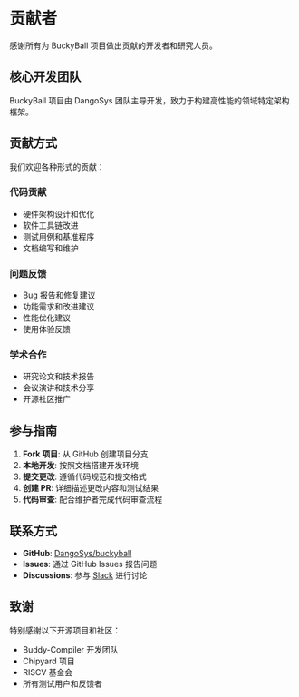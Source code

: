 # 贡献者

感谢所有为 BuckyBall 项目做出贡献的开发者和研究人员。

## 核心开发团队

BuckyBall 项目由 DangoSys 团队主导开发，致力于构建高性能的领域特定架构框架。

## 贡献方式

我们欢迎各种形式的贡献：

### 代码贡献
- 硬件架构设计和优化
- 软件工具链改进
- 测试用例和基准程序
- 文档编写和维护

### 问题反馈
- Bug 报告和修复建议
- 功能需求和改进建议
- 性能优化建议
- 使用体验反馈

### 学术合作
- 研究论文和技术报告
- 会议演讲和技术分享
- 开源社区推广

## 参与指南

1. **Fork 项目**: 从 GitHub 创建项目分支
2. **本地开发**: 按照文档搭建开发环境
3. **提交更改**: 遵循代码规范和提交格式
4. **创建 PR**: 详细描述更改内容和测试结果
5. **代码审查**: 配合维护者完成代码审查流程

## 联系方式

- **GitHub**: [DangoSys/buckyball](https://github.com/DangoSys/buckyball)
- **Issues**: 通过 GitHub Issues 报告问题
- **Discussions**: 参与 [Slack](https://buckyballhq.slack.com/) 进行讨论

## 致谢

特别感谢以下开源项目和社区：
- Buddy-Compiler 开发团队
- Chipyard 项目
- RISCV 基金会
- 所有测试用户和反馈者
